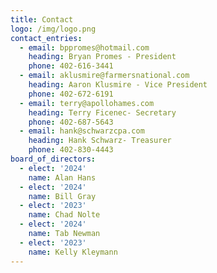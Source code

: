 ```yaml
---
title: Contact
logo: /img/logo.png
contact_entries:
  - email: bppromes@hotmail.com
    heading: Bryan Promes - President
    phone: 402-616-3441
  - email: aklusmire@farmersnational.com
    heading: Aaron Klusmire - Vice President
    phone: 402-672-6191
  - email: terry@apollohames.com
    heading: Terry Ficenec- Secretary
    phone: 402-687-5643
  - email: hank@schwarzcpa.com
    heading: Hank Schwarz- Treasurer
    phone: 402-830-4443
board_of_directors:
  - elect: '2024'
    name: Alan Hans
  - elect: '2024'
    name: Bill Gray
  - elect: '2023'
    name: Chad Nolte
  - elect: '2024'
    name: Tab Newman
  - elect: '2023'
    name: Kelly Kleymann
---
```


